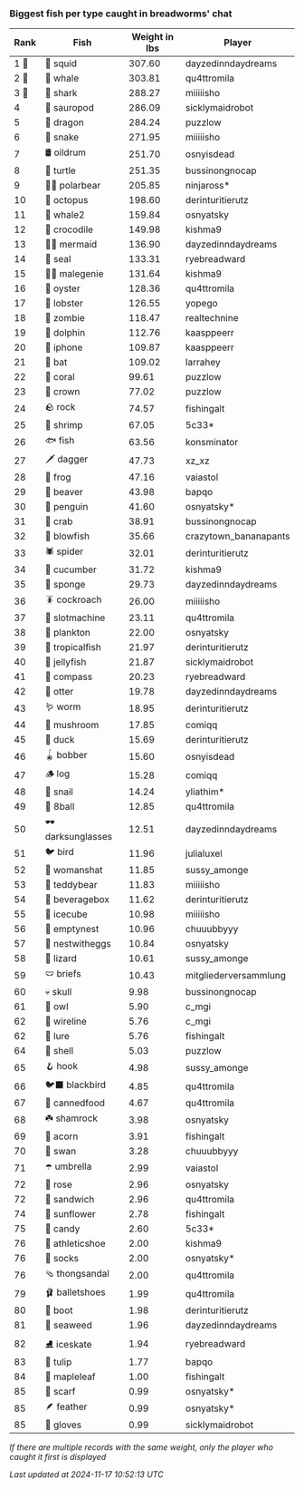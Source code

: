 ### Biggest fish per type caught in breadworms' chat
| Rank | Fish | Weight in lbs | Player |
|------|--------|-----------|---------|
| 1 🥇  | 🦑 squid | 307.60 | dayzedinndaydreams |
| 2 🥈  | 🐳 whale | 303.81 | qu4ttromila |
| 3 🥉  | 🦈 shark | 288.27 | miiiiisho |
| 4  | 🦕 sauropod | 286.09 | sicklymaidrobot |
| 5  | 🐉 dragon | 284.24 | puzzlow |
| 6  | 🐍 snake | 271.95 | miiiiisho |
| 7  | 🛢️ oildrum | 251.70 | osnyisdead |
| 8  | 🐢 turtle | 251.35 | bussinongnocap |
| 9  | 🐻‍❄ polarbear | 205.85 | ninjaross* |
| 10  | 🐙 octopus | 198.60 | derinturitierutz |
| 11  | 🐋 whale2 | 159.84 | osnyatsky |
| 12  | 🐊 crocodile | 149.98 | kishma9 |
| 13  | 🧜‍♀️ mermaid | 136.90 | dayzedinndaydreams |
| 14  | 🦭 seal | 133.31 | ryebreadward |
| 15  | 🧞‍♂ malegenie | 131.64 | kishma9 |
| 16  | 🦪 oyster | 128.36 | qu4ttromila |
| 17  | 🦞 lobster | 126.55 | yopego |
| 18  | 🧟 zombie | 118.47 | realtechnine |
| 19  | 🐬 dolphin | 112.76 | kaasppeerr |
| 20  | 📱 iphone | 109.87 | kaasppeerr |
| 21  | 🦇 bat | 109.02 | larrahey |
| 22  | 🪸 coral | 99.61 | puzzlow |
| 23  | 👑 crown | 77.02 | puzzlow |
| 24  | 🪨 rock | 74.57 | fishingalt |
| 25  | 🦐 shrimp | 67.05 | 5c33* |
| 26  | 🐟 fish | 63.56 | konsminator |
| 27  | 🗡️ dagger | 47.73 | xz_xz |
| 28  | 🐸 frog | 47.16 | vaiastol |
| 29  | 🦫 beaver | 43.98 | bapqo |
| 30  | 🐧 penguin | 41.60 | osnyatsky* |
| 31  | 🦀 crab | 38.91 | bussinongnocap |
| 32  | 🐡 blowfish | 35.66 | crazytown_bananapants |
| 33  | 🕷️ spider | 32.01 | derinturitierutz |
| 34  | 🥒 cucumber | 31.72 | kishma9 |
| 35  | 🧽 sponge | 29.73 | dayzedinndaydreams |
| 36  | 🪳 cockroach | 26.00 | miiiiisho |
| 37  | 🎰 slotmachine | 23.11 | qu4ttromila |
| 38  | 🦠 plankton | 22.00 | osnyatsky |
| 39  | 🐠 tropicalfish | 21.97 | derinturitierutz |
| 40  | 🪼 jellyfish | 21.87 | sicklymaidrobot |
| 41  | 🧭 compass | 20.23 | ryebreadward |
| 42  | 🦦 otter | 19.78 | dayzedinndaydreams |
| 43  | 🪱 worm | 18.95 | derinturitierutz |
| 44  | 🍄 mushroom | 17.85 | comiqq |
| 45  | 🦆 duck | 15.69 | derinturitierutz |
| 46  | 🪀 bobber | 15.60 | osnyisdead |
| 47  | 🪵 log | 15.28 | comiqq |
| 48  | 🐌 snail | 14.24 | yliathim* |
| 49  | 🎱 8ball | 12.85 | qu4ttromila |
| 50  | 🕶️ darksunglasses | 12.51 | dayzedinndaydreams |
| 51  | 🐦 bird | 11.96 | julialuxel |
| 52  | 👒 womanshat | 11.85 | sussy_amonge |
| 53  | 🧸 teddybear | 11.83 | miiiiisho |
| 54  | 🧃 beveragebox | 11.62 | derinturitierutz |
| 55  | 🧊 icecube | 10.98 | miiiiisho |
| 56  | 🪹 emptynest | 10.96 | chuuubbyyy |
| 57  | 🪺 nestwitheggs | 10.84 | osnyatsky |
| 58  | 🦎 lizard | 10.61 | sussy_amonge |
| 59  | 🩲 briefs | 10.43 | mitgliederversammlung |
| 60  | 💀 skull | 9.98 | bussinongnocap |
| 61  | 🦉 owl | 5.90 | c_mgi |
| 62  | 🧵 wireline | 5.76 | c_mgi |
| 62  | 🎏 lure | 5.76 | fishingalt |
| 64  | 🐚 shell | 5.03 | puzzlow |
| 65  | 🪝 hook | 4.98 | sussy_amonge |
| 66  | 🐦‍⬛ blackbird | 4.85 | qu4ttromila |
| 67  | 🥫 cannedfood | 4.67 | qu4ttromila |
| 68  | ☘️ shamrock | 3.98 | osnyatsky |
| 69  | 🌰 acorn | 3.91 | fishingalt |
| 70  | 🦢 swan | 3.28 | chuuubbyyy |
| 71  | ☂️ umbrella | 2.99 | vaiastol |
| 72  | 🌹 rose | 2.96 | osnyatsky |
| 72  | 🥪 sandwich | 2.96 | qu4ttromila |
| 74  | 🌻 sunflower | 2.78 | fishingalt |
| 75  | 🍬 candy | 2.60 | 5c33* |
| 76  | 👟 athleticshoe | 2.00 | kishma9 |
| 76  | 🧦 socks | 2.00 | osnyatsky* |
| 76  | 🩴 thongsandal | 2.00 | qu4ttromila |
| 79  | 🩰 balletshoes | 1.99 | qu4ttromila |
| 80  | 👢 boot | 1.98 | derinturitierutz |
| 81  | 🌿 seaweed | 1.96 | dayzedinndaydreams |
| 82  | ⛸️ iceskate | 1.94 | ryebreadward |
| 83  | 🌷 tulip | 1.77 | bapqo |
| 84  | 🍁 mapleleaf | 1.00 | fishingalt |
| 85  | 🧣 scarf | 0.99 | osnyatsky* |
| 85  | 🪶 feather | 0.99 | osnyatsky* |
| 85  | 🧤 gloves | 0.99 | sicklymaidrobot |

_If there are multiple records with the same weight, only the player who caught it first is displayed_

_Last updated at 2024-11-17 10:52:13 UTC_